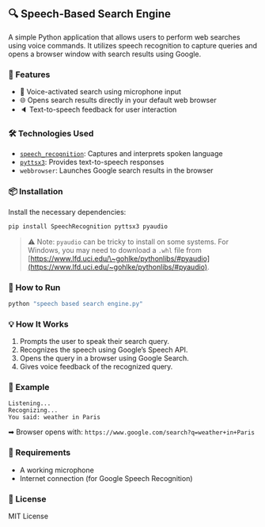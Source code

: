 ## 🔍 Speech-Based Search Engine

A simple Python application that allows users to perform web searches using voice commands. It utilizes speech recognition to capture queries and opens a browser window with search results using Google.

### 🧠 Features

* 🎤 Voice-activated search using microphone input
* 🌐 Opens search results directly in your default web browser
* 🔈 Text-to-speech feedback for user interaction

### 🛠️ Technologies Used

* [`speech_recognition`](https://pypi.org/project/SpeechRecognition/): Captures and interprets spoken language
* [`pyttsx3`](https://pypi.org/project/pyttsx3/): Provides text-to-speech responses
* `webbrowser`: Launches Google search results in the browser

### 📦 Installation

Install the necessary dependencies:

```bash
pip install SpeechRecognition pyttsx3 pyaudio
```

> ⚠️ Note: `pyaudio` can be tricky to install on some systems. For Windows, you may need to download a `.whl` file from [https://www.lfd.uci.edu/\~gohlke/pythonlibs/#pyaudio](https://www.lfd.uci.edu/~gohlke/pythonlibs/#pyaudio).

### 🚀 How to Run

```bash
python "speech based search engine.py"
```

### 💡 How It Works

1. Prompts the user to speak their search query.
2. Recognizes the speech using Google’s Speech API.
3. Opens the query in a browser using Google Search.
4. Gives voice feedback of the recognized query.

### 🧪 Example

```text
Listening...
Recognizing...
You said: weather in Paris
```

➡ Browser opens with: `https://www.google.com/search?q=weather+in+Paris`

### 📌 Requirements

* A working microphone
* Internet connection (for Google Speech Recognition)

### 📜 License

MIT License


